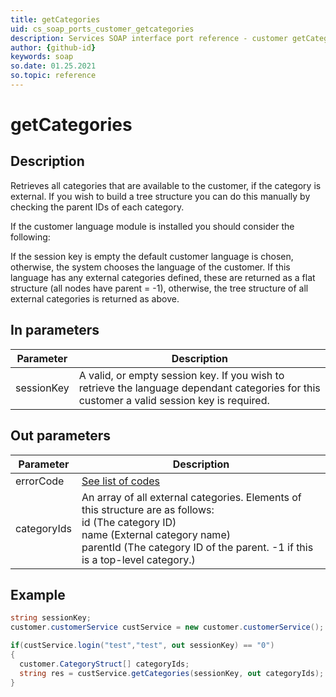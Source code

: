 ```yaml
---
title: getCategories
uid: cs_soap_ports_customer_getcategories
description: Services SOAP interface port reference - customer getCategories
author: {github-id}
keywords: soap
so.date: 01.25.2021
so.topic: reference
---
```


# getCategories

## Description

Retrieves all categories that are available to the customer, if the category is external. If you wish to build a tree structure you can do this manually by checking the parent IDs of each category.

If the customer language module is installed you should consider the following:

If the session key is empty the default customer language is chosen, otherwise, the system chooses the language of the customer. If this language has any external categories defined, these are returned as a flat structure (all nodes have parent = -1), otherwise, the tree structure of all external categories is returned as above.

## In parameters

| Parameter | Description |
|---|---|
| sessionKey | A valid, or empty session key. If you wish to retrieve the language dependant categories for this customer a valid session key is required. |

## Out parameters

| Parameter | Description |
|---|---|
| errorCode | [See list of codes][1] |
| categoryIds | An array of all external categories. Elements of this structure are as follows:<br>id (The category ID)<br>name (External category name)<br>parentId (The category ID of the parent. -1 if this is a top-level category.) |

## Example

```csharp
string sessionKey;
customer.customerService custService = new customer.customerService();

if(custService.login("test","test", out sessionKey) == "0")
{
  customer.CategoryStruct[] categoryIds;
  string res = custService.getCategories(sessionKey, out categoryIds);
}
```

<!-- Referenced links -->
[1]: ../../error-codes.md

<!-- Referenced links -->
[1]: ../../error-codes.md
